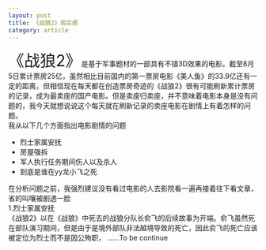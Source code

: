 ```yaml
---
layout: post
title: 《战狼2》观后感
category: article
---
```

<font size="6">《战狼2》</font>是基于军事题材的一部具有不错3D效果的电影。截至8月5日累计票房25亿，虽然相比目前国内的第一票房电影《美人鱼》的33.9亿还有一定的距离，但相信现在每天都在创造票房奇迹的《战狼2》很有可能刷新累计票房的记录，成为最卖座的国产电影。但是卖座归卖座，并不意味着电影本身是没有问题的，我今天就想说说这个每天就在刷新记录的卖座电影在剧情上有着怎样的问题。<br>
我从以下几个方面指出电影剧情的问题

*  烈士家属安抚
*  房屋强拆
*  军人执行任务期间伤人以及杀人
*  到底是谁在yy龙小飞之死

在分析问题之前，我强烈建议没有看过电影的人去影院看一遍再接着往下看文章，省的叫嚷被剧透一脸<br>
1.烈士家属安抚<br>
《战狼2》以在《战狼》中死去的战狼分队长俞飞的后续故事为开端。俞飞虽然死在部队演习期间，但是由于是境外部队非法越境导致的死亡，因此俞飞的死亡应该被定位为烈士而不是因公殉职，
……To be continue